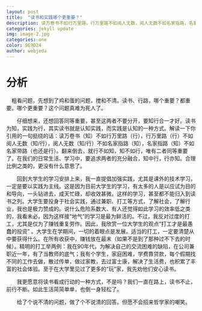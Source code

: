 ```yaml
---
layout: post
title:  "读书和实践哪个更重要？"
description: 读万卷书不如行万里路，行万里路不如阅人无数，阅人无数不如名家指路，名家指路不如名家带路.这段小小的文字引起了我的注意，尤其是“读万卷书”还是“行万里路”的问题，颇有点让我百思不得其解。自然地，两者都很重要，读书和实践，本就是相辅相成缺一不可的。要光说实际效果，应该是“行万里路”，亲身实践亲眼目睹，自然感受完全不同。现在似乎也提倡尽早感触社会，特别流行出去兼职实习。然而“行万里路”代价不小，危险系数大，是否比得上“万卷书”的价值，其实很值得再三思量！你认为，就大学阶段而言，“读万卷书”和“行万里路”哪个更重要？或者说你认为的合理比例是如何的？
categories: jekyll update
img: image-2.jpg
categories: one
color: 9E9D24 
author: webjeda
---
```

# 分析
　粗看问题，先想到了鸡和蛋的问题，搅和不清。读书、行路，哪个重要？都重要。哪个更重要？这个问题真难为死人了。

　　仔细想来，还想回答同等重要，甚至这两者不要分开，要知行合一才好。读书为知，实践为行，其实读书就是认知实践，而实践是认知的一种方式。解读一下你引用的一句挺绕的话：读万卷书（知）不如行万里路（行），行万里路（行）不如阅人无数（知/行），阅人无数（知/行）不如名家指路（知），名家指路（知）不如名家带路（也还是行）。翻来倒去，就行不如知，知不如行，唯有二者同等重要了。在我们的日常生活、学习中，要追求两者的充分融合，知中行，行亦知。合理比例之类的，更没有什么意思了。

　　回到大学生的学习安排上来，我一直提倡加强实践，尤其是课外的技术学习，一定是要以实践为主线。这是因为目前大学生的学习，有太多的人是以应试为目的和导向，一头钻进去，成天忙碌，却收效甚微。这样的学习，甚至都不能归入到读书之列。大学生要投身于社会实践，通过兼职、打工等方式，了解社会，了解行业，我也是极力赞成的。说什么危险系数大、有人还觉得如此学习的效率低之类的，我看未必，因为这样接“地气”的学习是最为鲜活的。不过，我反对过度的打工，尤其是仅为了赚钱重复劳作。因此，我欣赏一位大学生的观点“打工才是最愚蠢的投资” 。大学生在学期间，一切的着眼点是发展。适当的打工，一定要清楚从中要获得什么。在所有收获中，赚钱放在最末（如果不是到了那种过不下去的时候）。精明的打工举两例：我在90年代，为解决自己的交流困难的缺陷，在公司兼职近一年，有了当教师的底气；我有个学生，家庭困难，学费靠贷款，每个假期找不同的工作去做，散过传单，做过家教，去过富士康，解决了生活费，也积累了丰富的社会体验。至于在大学里见过了更多的“玩”家，我先劝他们安心读书。

　　我更愿意将读书看成行动的一种方式，不是吗？我们一直在路上，读书不止，前行不断。如此生活简简单单，也倒一身轻松了。

　　给了个说不清的问题，做了个不说清的回答。但愿不会招来哲学家的嘲笑。